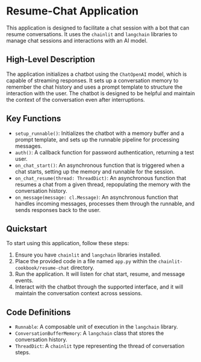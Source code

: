 # Resume-Chat Application

This application is designed to facilitate a chat session with a bot that can resume conversations. It uses the `chainlit` and `langchain` libraries to manage chat sessions and interactions with an AI model.

## High-Level Description

The application initializes a chatbot using the `ChatOpenAI` model, which is capable of streaming responses. It sets up a conversation memory to remember the chat history and uses a prompt template to structure the interaction with the user. The chatbot is designed to be helpful and maintain the context of the conversation even after interruptions.

## Key Functions

- `setup_runnable()`: Initializes the chatbot with a memory buffer and a prompt template, and sets up the runnable pipeline for processing messages.
- `auth()`: A callback function for password authentication, returning a test user.
- `on_chat_start()`: An asynchronous function that is triggered when a chat starts, setting up the memory and runnable for the session.
- `on_chat_resume(thread: ThreadDict)`: An asynchronous function that resumes a chat from a given thread, repopulating the memory with the conversation history.
- `on_message(message: cl.Message)`: An asynchronous function that handles incoming messages, processes them through the runnable, and sends responses back to the user.

## Quickstart

To start using this application, follow these steps:

1. Ensure you have `chainlit` and `langchain` libraries installed.
2. Place the provided code in a file named `app.py` within the `chainlit-cookbook/resume-chat` directory.
3. Run the application. It will listen for chat start, resume, and message events.
4. Interact with the chatbot through the supported interface, and it will maintain the conversation context across sessions.

## Code Definitions

- `Runnable`: A composable unit of execution in the `langchain` library.
- `ConversationBufferMemory`: A `langchain` class that stores the conversation history.
- `ThreadDict`: A `chainlit` type representing the thread of conversation steps.